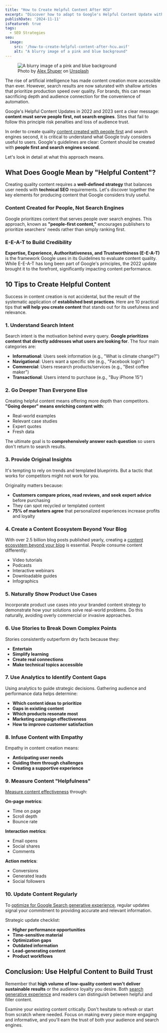 ```yaml
---
title: "How to Create Helpful Content After HCU"
excerpt: "Discover how to adapt to Google's Helpful Content Update with actionable strategies for creating valuable content that ranks and engages your audience."
publishDate: '2024-11-11'
isFeatured: true
tags:
  - SEO Strategies
seo:
  image:
    src: '/how-to-create-helpful-content-after-hcu.avif'
    alt: "A blurry image of a pink and blue background"
---
```


<figure>
  <img id="cover-img" src="/how-to-create-helpful-content-after-hcu.avif" alt="A blurry image of a pink and blue background">
  <figcaption>Photo by <a href="https://unsplash.com/@alexshuperart?utm_content=creditCopyText&amp;utm_medium=referral&amp;utm_source=unsplash">Alex Shuper</a> on <a href="https://unsplash.com/photos/a-picture-of-a-woman-with-a-dumbbell-in-her-hand-l2nJZnXxkx4?utm_content=creditCopyText&amp;utm_medium=referral&amp;utm_source=unsplash">Unsplash</a></figcaption>
</figure>

The rise of artificial intelligence has made content creation more accessible than ever. However, search results are now saturated with shallow articles that prioritize production speed over quality. For brands, this can mean sacrificing depth and audience connection for the convenience of automation.

Google's Helpful Content Updates in 2022 and 2023 sent a clear message: **content must serve people first, not search engines**. Sites that fail to follow this principle risk penalties and loss of audience trust.

In order to create quality [content created with people first](https://www.serp-secrets.com/blog/adapting-to-googles-helpful-content-era/) and search engines second, it is critical to understand what Google truly considers useful to users. Google's guidelines are clear: Content should be created with **people first and search engines second**.

Let's look in detail at what this approach means.

## What Does Google Mean by "Helpful Content"?

Creating quality content requires a **well-defined strategy** that balances user needs with **technical SEO** requirements. Let's discover together the key elements for producing content that Google considers truly useful.

### Content Created for People, Not Search Engines

Google prioritizes content that serves people over search engines. This approach, known as **"people-first content,"** encourages publishers to prioritize searchers' needs rather than simply ranking first.

### E-E-A-T to Build Credibility

**Expertise, Experience, Authoritativeness, and Trustworthiness (E-E-A-T)** is the framework Google uses in its Guidelines to evaluate content quality. While E-E-A-T has long been part of Google's principles, the 2022 update brought it to the forefront, significantly impacting content performance.

## 10 Tips to Create Helpful Content

Success in content creation is not accidental, but the result of the systematic application of **established best practices**. Here are 10 practical tips that **will help you create content** that stands out for its usefulness and relevance.

### 1. Understand Search Intent

Search intent is the motivation behind every query. **Google prioritizes content that directly addresses what users are looking for**. The four main categories are:

- **Informational**: Users seek information (e.g., "What is climate change?")
- **Navigational**: Users want a specific site (e.g., "Facebook login")
- **Commercial**: Users research products/services (e.g., "Best coffee maker")
- **Transactional**: Users intend to purchase (e.g., "Buy iPhone 15")

### 2. Go Deeper Than Everyone Else

Creating helpful content means offering more depth than competitors. **"Going deeper" means enriching content with**:

- Real-world examples
- Relevant case studies
- Expert quotes
- Fresh data

The ultimate goal is to **comprehensively answer each question** so users don't return to search results.

### 3. Provide Original Insights

It's tempting to rely on trends and templated blueprints. But a tactic that works for competitors might not work for you.

Originality matters because:

- **Customers compare prices, read reviews, and seek expert advice** before purchasing
- They can spot recycled or templated content
- **75% of marketers agree** that personalized experiences increase profits and loyalty

### 4. Create a Content Ecosystem Beyond Your Blog

With over 2.5 billion blog posts published yearly, creating a [content ecosystem beyond your blog](https://www.serp-secrets.com/blog/seo-in-2024-trends-tips-strategies-guide/) is essential. People consume content differently:

- Video tutorials
- Podcasts
- Interactive webinars
- Downloadable guides
- Infographics

### 5. Naturally Show Product Use Cases

Incorporate product use cases into your branded content strategy to demonstrate how your solutions solve real-world problems. Do this naturally, avoiding overly commercial or invasive approaches.

### 6. Use Stories to Break Down Complex Points

Stories consistently outperform dry facts because they:

- **Entertain**
- **Simplify learning**
- **Create real connections**
- **Make technical topics accessible**

### 7. Use Analytics to Identify Content Gaps

Using analytics to guide strategic decisions. Gathering audience and performance data helps determine:

- **Which content ideas to prioritize**
- **Gaps in existing content**
- **Which products resonate most**
- **Marketing campaign effectiveness**
- **How to improve customer satisfaction**

### 8. Infuse Content with Empathy

Empathy in content creation means:

- **Anticipating user needs**
- **Guiding them through challenges**
- **Creating a supportive experience**

### 9. Measure Content "Helpfulness"

[Measure content effectiveness](https://www.serp-secrets.com/blog/essential-tools-for-seo-optimizing/) through:

**On-page metrics**:

- Time on page
- Scroll depth
- Bounce rate

**Interaction metrics**:

- Email opens
- Social shares
- Comments

**Action metrics**:

- Conversions
- Generated leads
- Social followers

### 10. Update Content Regularly

To [optimize for Google Search generative experience](https://www.serp-secrets.com/blog/optimizing-content-for-google-search-generative-experience/), regular updates signal your commitment to providing accurate and relevant information.

Strategic update checklist:

- **Higher performance opportunities**
- **Time-sensitive material**
- **Optimization gaps**
- **Outdated information**
- **Lead-generating content**
- **Product workflows**

## Conclusion: Use Helpful Content to Build Trust

Remember that **high volume of low-quality content won't deliver sustainable results** or the audience loyalty you desire. Both [search generative experience](https://www.serp-secrets.com/blog/what-is-googles-search-generative-experience/) and readers can distinguish between helpful and filler content.

Examine your existing content critically. Don't hesitate to refresh or start from scratch where needed. Focus on making every piece more engaging and informative, and you'll earn the trust of both your audience and search engines.